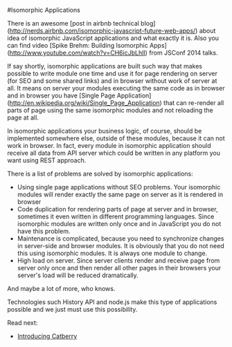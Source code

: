 #Isomorphic Applications

There is an awesome [post in airbnb technical blog]
(http://nerds.airbnb.com/isomorphic-javascript-future-web-apps/) 
about idea of isomorphic JavaScript applications and what exactly it is.
Also you can find video [Spike Brehm: Building Isomorphic Apps]
(http://www.youtube.com/watch?v=CH6icJbLhlI)
from JSConf 2014 talks.

If say shortly, isomorphic applications are built such way that makes possible 
to write module one time and use it for page rendering on server 
(for SEO and some shared links) and in browser without work of server at all.
It means on server your modules executing the same code as in browser and in 
browser you have [Single Page Application]
(http://en.wikipedia.org/wiki/Single_Page_Application) 
that can re-render all parts of page using the same isomorphic modules 
and not reloading the page at all.

In isomorphic applications your business logic, of course, should be implemented 
somewhere else, outside of these modules, because it can not work in browser. 
In fact, every module in isomorphic application should receive all data from 
API server which could be written in any platform you want using REST approach.

There is a list of problems are solved by isomorphic applications:

* Using single page applications without SEO problems. Your isomorphic
modules will render exactly the same page on server as it is rendered 
in browser
* Code duplication for rendering parts of page at server and in browser, 
sometimes it even written in different programming languages. 
Since isomorphic modules are written only once and in JavaScript 
you do not have this problem.
* Maintenance is complicated, because you need to synchronize changes 
in server-side and browser modules. It is obviously that you do not need this
using isomorphic modules. It is always one module to change.
* High load on server. Since server clients render and receive page from 
server only once and then render all other pages in their browsers 
your server's load will be reduced dramatically.
 
And maybe a lot of more, who knows.

Technologies such History API and node.js make this type 
of applications possible and we just must use this possibility.  

Read next:

* [Introducing Catberry](introducing-catberry.md)